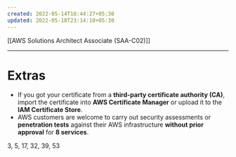 ```yaml
---
created: 2022-05-14T18:44:27+05:30
updated: 2022-05-18T23:14:10+05:30
---
```

[[AWS Solutions Architect Associate (SAA-C02)]]

---
# Extras
- If you got your certificate from a **third-party certificate authority (CA)**, import the certificate into **AWS Certificate Manager** or upload it to the **IAM Certificate Store**.
- AWS customers are welcome to carry out security assessments or **penetration tests** against their AWS infrastructure **without prior approval** for **8 services**.

3, 5, 17, 32, 39, 53